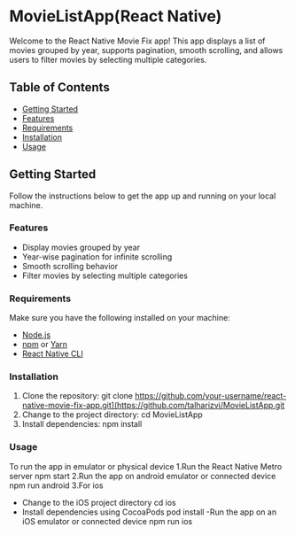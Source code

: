  
# MovieListApp(React Native)

Welcome to the React Native Movie Fix app! This app displays a list of movies grouped by year, supports pagination, smooth scrolling, and allows users to filter movies by selecting multiple categories.

## Table of Contents
- [Getting Started](#getting-started)
- [Features](#features)
- [Requirements](#requirements)
- [Installation](#installation)
- [Usage](#usage)

## Getting Started

Follow the instructions below to get the app up and running on your local machine.

### Features

- Display movies grouped by year
- Year-wise pagination for infinite scrolling
- Smooth scrolling behavior
- Filter movies by selecting multiple categories

### Requirements

Make sure you have the following installed on your machine:

- [Node.js](https://nodejs.org/)
- [npm](https://www.npmjs.com/) or [Yarn](https://yarnpkg.com/)
- [React Native CLI](https://reactnative.dev/docs/environment-setup)

### Installation

1. Clone the repository:
   git clone https://github.com/your-username/react-native-movie-fix-app.git](https://github.com/talharizvi/MovieListApp.git
2. Change to the project directory:
   cd MovieListApp
3. Install dependencies:
    npm install

### Usage
To run the app in emulator or physical device
1.Run the React Native Metro server
  npm start
2.Run the app on android emulator or connected device
  npm run android
3.For ios
  - Change to the iOS project directory
    cd ios
  - Install dependencies using CocoaPods
    pod install
  -Run the app on an iOS emulator or connected device
    npm run ios
  
